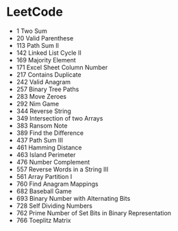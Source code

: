 # LeetCode
* 1 Two Sum
* 20 Valid Parenthese
* 113 Path Sum II
* 142 Linked List Cycle II
* 169 Majority Element
* 171 Excel Sheet Column Number
* 217 Contains Duplicate
* 242 Valid Anagram
* 257 Binary Tree Paths
* 283 Move Zeroes
* 292 Nim Game 
* 344 Reverse String
* 349 Intersection of two Arrays
* 383 Ransom Note
* 389 Find the Difference
* 437 Path Sum III
* 461 Hamming Distance
* 463 Island Perimeter
* 476 Number Complement
* 557 Reverse Words in a String III
* 561 Array Partition I
* 760 Find Anagram Mappings
* 682 Baseball Game
* 693 Binary Number with Alternating Bits
* 728 Self Dividing Numbers
* 762 Prime Number of Set Bits in Binary Representation
* 766 Toeplitz Matrix


